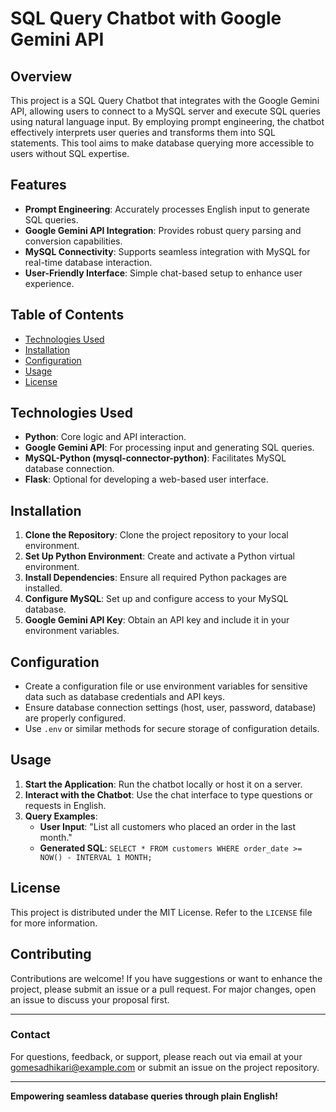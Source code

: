 # SQL Query Chatbot with Google Gemini API

## Overview
This project is a SQL Query Chatbot that integrates with the Google Gemini API, allowing users to connect to a MySQL server and execute SQL queries using natural language input. By employing prompt engineering, the chatbot effectively interprets user queries and transforms them into SQL statements. This tool aims to make database querying more accessible to users without SQL expertise.

## Features
- **Prompt Engineering**: Accurately processes English input to generate SQL queries.
- **Google Gemini API Integration**: Provides robust query parsing and conversion capabilities.
- **MySQL Connectivity**: Supports seamless integration with MySQL for real-time database interaction.
- **User-Friendly Interface**: Simple chat-based setup to enhance user experience.

## Table of Contents
- [Technologies Used](#technologies-used)
- [Installation](#installation)
- [Configuration](#configuration)
- [Usage](#usage)
- [License](#license)

## Technologies Used
- **Python**: Core logic and API interaction.
- **Google Gemini API**: For processing input and generating SQL queries.
- **MySQL-Python (mysql-connector-python)**: Facilitates MySQL database connection.
- **Flask**: Optional for developing a web-based user interface.

## Installation
1. **Clone the Repository**: Clone the project repository to your local environment.
2. **Set Up Python Environment**: Create and activate a Python virtual environment.
3. **Install Dependencies**: Ensure all required Python packages are installed.
4. **Configure MySQL**: Set up and configure access to your MySQL database.
5. **Google Gemini API Key**: Obtain an API key and include it in your environment variables.

## Configuration
- Create a configuration file or use environment variables for sensitive data such as database credentials and API keys.
- Ensure database connection settings (host, user, password, database) are properly configured.
- Use `.env` or similar methods for secure storage of configuration details.

## Usage
1. **Start the Application**: Run the chatbot locally or host it on a server.
2. **Interact with the Chatbot**: Use the chat interface to type questions or requests in English.
3. **Query Examples**:
   - **User Input**: "List all customers who placed an order in the last month."
   - **Generated SQL**: `SELECT * FROM customers WHERE order_date >= NOW() - INTERVAL 1 MONTH;`

## License
This project is distributed under the MIT License. Refer to the `LICENSE` file for more information.

## Contributing
Contributions are welcome! If you have suggestions or want to enhance the project, please submit an issue or a pull request. For major changes, open an issue to discuss your proposal first.

---

### Contact
For questions, feedback, or support, please reach out via email at your gomesadhikari@example.com or submit an issue on the project repository.

---

**Empowering seamless database queries through plain English!**
